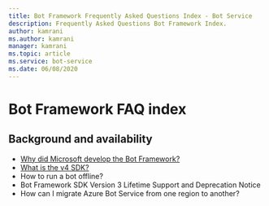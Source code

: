 ```yaml
---
title: Bot Framework Frequently Asked Questions Index - Bot Service
description: Frequently Asked Questions Bot Framework Index.
author: kamrani
ms.author: kamrani
manager: kamrani
ms.topic: article
ms.service: bot-service
ms.date: 06/08/2020
---
```


# Bot Framework FAQ index

## Background and availability

- [Why did Microsoft develop the Bot Framework?](./bot-service-resources-faq-index.md#why-did-microsoft-develop-the-bot-framework)
- [What is the v4 SDK?](bot-service-resources-faq-index.md#what-is-the-v4-sdk)
- How to run a bot offline?
- Bot Framework SDK Version 3 Lifetime Support and Deprecation Notice
- How can I migrate Azure Bot Service from one region to another?
